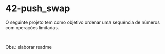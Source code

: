 # 42-push_swap

<p>O seguinte projeto tem como objetivo ordenar uma sequência de números com operações limitadas.</p><br>

Obs.: elaborar readme

